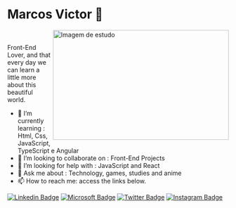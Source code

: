 # Marcos Victor 🚀

<!--
**marcosvictor0/marcosvictor0** is a ✨ _special_ ✨ repository because its `README.md` (this file) appears on your GitHub profile.
-->

 <img align = "right"  src = "https://i.pinimg.com/originals/d4/af/37/d4af37c6ba0be75dea52dae46c8e16b7.png" alt= "Imagem de estudo" width="400" height="250"> 
&nbsp;

Front-End Lover, and that every day we can learn a little more about this beautiful world.

- 🌱 I’m currently learning :  Html, Css, JavaScript, TypeScript e Angular
- 👯 I’m looking to collaborate on : Front-End Projects
- 🤔 I’m looking for help with : JavaScript and React
- 💬 Ask me about : Technology, games, studies and anime
- 📫 How to reach me: access the links below.




[![Linkedin Badge](https://img.shields.io/badge/-Marcos%20Victor-8257e5?style=flat-square&labelColor=8257e5&logo=linkedin&logoColor=white&link=https://https://www.linkedin.com/in/marcos-victor-da-costa-soares/)](https://www.linkedin.com/in/marcos-victor-da-costa-soares/)
[![Microsoft Badge](https://img.shields.io/badge/-marcos__victor159@hotmail.com-8257e5?style=flat-square&labelColor=8257e5&logo=microsoft&logoColor=white&link=mailto:marcos_victor159@hotmail.com)](mailto:marcos_victor159@hotmail.com)
[![Twitter Badge](https://img.shields.io/badge/-@marcos13009-8257e5?style=flat-square&labelColor=8257e5&logo=twitter&logoColor=white&link=https://twitter.com/marcos13009)](https://twitter.com/marcos13009)
[![Instagram Badge](https://img.shields.io/badge/-@m__de__marcos-8257e5?style=flat-square&labelColor=8257e5&logo=instagram&logoColor=white&link=https://www.instagram.com/m_de_marcoss/)](https://www.instagram.com/m_de_marcoss/)

